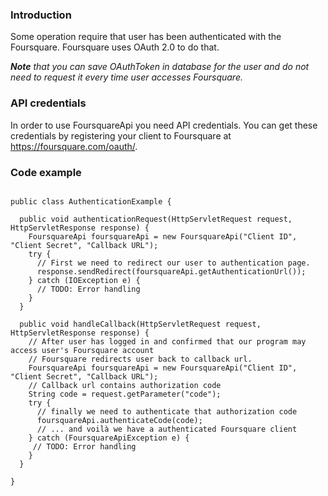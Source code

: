 ### Introduction ###

Some operation require that user has been authenticated with the Foursquare. Foursquare uses OAuth 2.0 to do that.

_**Note** that you can save OAuthToken in database for the user and do not need to request it every time user accesses Foursquare._

### API credentials ###

In order to use FoursquareApi you need API credentials. You can get these credentials by registering your client to Foursquare at https://foursquare.com/oauth/.

### Code example ###

```

public class AuthenticationExample {
  
  public void authenticationRequest(HttpServletRequest request, HttpServletResponse response) {
    FoursquareApi foursquareApi = new FoursquareApi("Client ID", "Client Secret", "Callback URL");
    try {
      // First we need to redirect our user to authentication page. 
      response.sendRedirect(foursquareApi.getAuthenticationUrl());
    } catch (IOException e) {
      // TODO: Error handling
    }
  }
  
  public void handleCallback(HttpServletRequest request, HttpServletResponse response) {
    // After user has logged in and confirmed that our program may access user's Foursquare account
    // Foursquare redirects user back to callback url. 
    FoursquareApi foursquareApi = new FoursquareApi("Client ID", "Client Secret", "Callback URL");
    // Callback url contains authorization code 
    String code = request.getParameter("code");
    try {
      // finally we need to authenticate that authorization code 
      foursquareApi.authenticateCode(code);
      // ... and voilà we have a authenticated Foursquare client
    } catch (FoursquareApiException e) {
     // TODO: Error handling
    }
  }
  
}

```